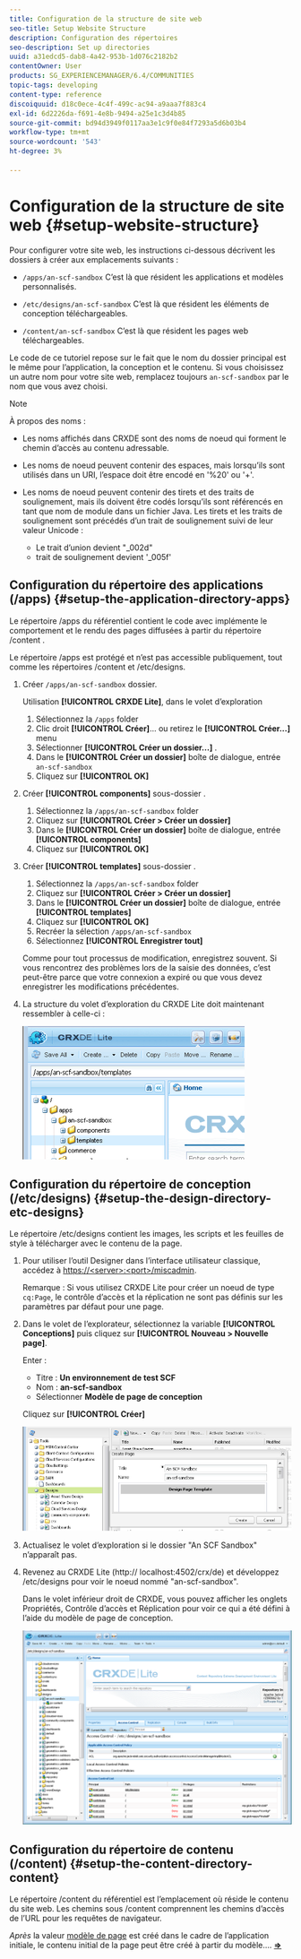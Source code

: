 ```yaml
---
title: Configuration de la structure de site web
seo-title: Setup Website Structure
description: Configuration des répertoires
seo-description: Set up directories
uuid: a31edcd5-dab8-4a42-953b-1d076c2182b2
contentOwner: User
products: SG_EXPERIENCEMANAGER/6.4/COMMUNITIES
topic-tags: developing
content-type: reference
discoiquuid: d18c0ece-4c4f-499c-ac94-a9aaa7f883c4
exl-id: 6d2226da-f691-4e8b-9494-a25e1c3d4b85
source-git-commit: bd94d3949f0117aa3e1c9f0e84f7293a5d6b03b4
workflow-type: tm+mt
source-wordcount: '543'
ht-degree: 3%

---
```


# Configuration de la structure de site web {#setup-website-structure}

Pour configurer votre site web, les instructions ci-dessous décrivent les dossiers à créer aux emplacements suivants :

* `/apps/an-scf-sandbox`
C’est là que résident les applications et modèles personnalisés.

* `/etc/designs/an-scf-sandbox`
C’est là que résident les éléments de conception téléchargeables.

* `/content/an-scf-sandbox`
C’est là que résident les pages web téléchargeables.

Le code de ce tutoriel repose sur le fait que le nom du dossier principal est le même pour l’application, la conception et le contenu. Si vous choisissez un autre nom pour votre site web, remplacez toujours `an-scf-sandbox` par le nom que vous avez choisi.

>[!NOTE]
>
>À propos des noms :
>
>* Les noms affichés dans CRXDE sont des noms de noeud qui forment le chemin d’accès au contenu adressable.
>* Les noms de noeud peuvent contenir des espaces, mais lorsqu’ils sont utilisés dans un URI, l’espace doit être encodé en &#39;%20&#39; ou &#39;+&#39;.
>* Les noms de noeud peuvent contenir des tirets et des traits de soulignement, mais ils doivent être codés lorsqu’ils sont référencés en tant que nom de module dans un fichier Java. Les tirets et les traits de soulignement sont précédés d’un trait de soulignement suivi de leur valeur Unicode :
   >
   >   * Le trait d’union devient &quot;_002d&quot;
   >   * trait de soulignement devient &#39;_005f&#39;


## Configuration du répertoire des applications (/apps) {#setup-the-application-directory-apps}

Le répertoire /apps du référentiel contient le code avec implémente le comportement et le rendu des pages diffusées à partir du répertoire /content .

Le répertoire /apps est protégé et n’est pas accessible publiquement, tout comme les répertoires /content et /etc/designs.

1. Créer `/apps/an-scf-sandbox` dossier.

   Utilisation **[!UICONTROL CRXDE Lite]**, dans le volet d’exploration

   1. Sélectionnez la `/apps` folder
   1. Clic droit **[!UICONTROL Créer]**... ou retirez le **[!UICONTROL Créer...]** menu
   1. Sélectionner **[!UICONTROL Créer un dossier...]** .
   1. Dans le **[!UICONTROL Créer un dossier]** boîte de dialogue, entrée `an-scf-sandbox`
   1. Cliquez sur **[!UICONTROL OK]**

1. Créer **[!UICONTROL components]** sous-dossier .

   1. Sélectionnez la `/apps/an-scf-sandbox` folder
   1. Cliquez sur **[!UICONTROL Créer > Créer un dossier]**
   1. Dans le **[!UICONTROL Créer un dossier]** boîte de dialogue, entrée **[!UICONTROL components]**
   1. Cliquez sur **[!UICONTROL OK]**

1. Créer **[!UICONTROL templates]** sous-dossier .

   1. Sélectionnez la `/apps/an-scf-sandbox` folder
   1. Cliquez sur **[!UICONTROL Créer > Créer un dossier]**
   1. Dans le **[!UICONTROL Créer un dossier]** boîte de dialogue, entrée **[!UICONTROL templates]**
   1. Cliquez sur **[!UICONTROL OK]**
   1. Recréer la sélection `/apps/an-scf-sandbox`
   1. Sélectionnez **[!UICONTROL Enregistrer tout]**

   Comme pour tout processus de modification, enregistrez souvent. Si vous rencontrez des problèmes lors de la saisie des données, c’est peut-être parce que votre connexion a expiré ou que vous devez enregistrer les modifications précédentes.

1. La structure du volet d’exploration du CRXDE Lite doit maintenant ressembler à celle-ci :

   ![chlimage_1-44](assets/chlimage_1-44.png)

## Configuration du répertoire de conception (/etc/designs) {#setup-the-design-directory-etc-designs}

Le répertoire /etc/designs contient les images, les scripts et les feuilles de style à télécharger avec le contenu de la page.

1. Pour utiliser l’outil Designer dans l’interface utilisateur classique, accédez à [https://&lt;server>:&lt;port>/miscadmin](http://localhost:4502/miscadmin).

   Remarque : Si vous utilisez CRXDE Lite pour créer un noeud de type `cq:Page`, le contrôle d’accès et la réplication ne sont pas définis sur les paramètres par défaut pour une page.

1. Dans le volet de l’explorateur, sélectionnez la variable **[!UICONTROL Conceptions]** puis cliquez sur **[!UICONTROL Nouveau > Nouvelle page]**.

   Enter :

   * Titre : **Un environnement de test SCF**
   * Nom : **an-scf-sandbox**
   * Sélectionner **Modèle de page de conception**

   Cliquez sur **[!UICONTROL Créer]**

   ![chlimage_1-45](assets/chlimage_1-45.png)

1. Actualisez le volet d’exploration si le dossier &quot;An SCF Sandbox&quot; n’apparaît pas.

1. Revenez au CRXDE Lite (http:// localhost:4502/crx/de) et développez /etc/designs pour voir le noeud nommé &quot;an-scf-sandbox&quot;.

   Dans le volet inférieur droit de CRXDE, vous pouvez afficher les onglets Propriétés, Contrôle d’accès et Réplication pour voir ce qui a été défini à l’aide du modèle de page de conception.

   ![chlimage_1-46](assets/chlimage_1-46.png)

## Configuration du répertoire de contenu (/content) {#setup-the-content-directory-content}

Le répertoire /content du référentiel est l’emplacement où réside le contenu du site web. Les chemins sous /content comprennent les chemins d’accès de l’URL pour les requêtes de navigateur.

*Après* la valeur [modèle de page](initial-app.md#createthepagetemplate) est créé dans le cadre de l’application initiale, le contenu initial de la page peut être créé à partir du modèle.... [**⇒**](initial-app.md)

